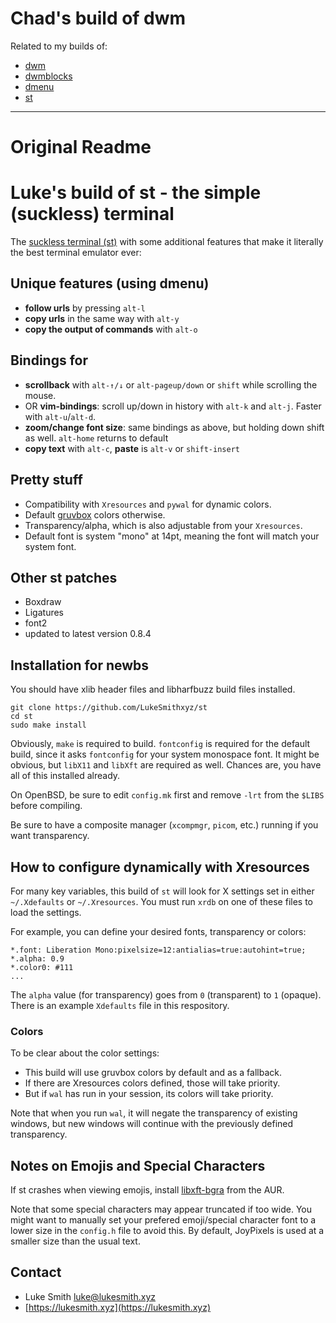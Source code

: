 # Chad's build of dwm
Related to my builds of:
- [dwm](https://github.com/CWilsonTSP/dwm)
- [dwmblocks](https://github.com/CWilsonTSP/dwmblocks)
- [dmenu](https://github.com/CWilsonTSP/dmenu)
- [st](https://github.com/CWilsonTSP/st)

---

# Original Readme
# Luke's build of st - the simple (suckless) terminal

The [suckless terminal (st)](https://st.suckless.org/) with some additional
features that make it literally the best terminal emulator ever:

## Unique features (using dmenu)

+ **follow urls** by pressing `alt-l`
+ **copy urls** in the same way with `alt-y`
+ **copy the output of commands** with `alt-o`

## Bindings for

+ **scrollback** with `alt-↑/↓` or `alt-pageup/down` or `shift` while scrolling the
  mouse.
+ OR **vim-bindings**: scroll up/down in history with `alt-k` and `alt-j`.
  Faster with `alt-u`/`alt-d`.
+ **zoom/change font size**: same bindings as above, but holding down shift as
  well. `alt-home` returns to default
+ **copy text** with `alt-c`, **paste** is `alt-v` or `shift-insert`

## Pretty stuff

+ Compatibility with `Xresources` and `pywal` for dynamic colors.
+ Default [gruvbox](https://github.com/morhetz/gruvbox) colors otherwise.
+ Transparency/alpha, which is also adjustable from your `Xresources`.
+ Default font is system "mono" at 14pt, meaning the font will match your
  system font.

## Other st patches

+ Boxdraw
+ Ligatures
+ font2
+ updated to latest version 0.8.4

## Installation for newbs

You should have xlib header files and libharfbuzz build files installed.

```
git clone https://github.com/LukeSmithxyz/st
cd st
sudo make install
```

Obviously, `make` is required to build. `fontconfig` is required for the
default build, since it asks `fontconfig` for your system monospace font. It
might be obvious, but `libX11` and `libXft` are required as well. Chances are,
you have all of this installed already.

On OpenBSD, be sure to edit `config.mk` first and remove `-lrt` from the
`$LIBS` before compiling.

Be sure to have a composite manager (`xcompmgr`, `picom`, etc.) running if you
want transparency.

## How to configure dynamically with Xresources

For many key variables, this build of `st` will look for X settings set in
either `~/.Xdefaults` or `~/.Xresources`. You must run `xrdb` on one of these
files to load the settings.

For example, you can define your desired fonts, transparency or colors:

```
*.font:	Liberation Mono:pixelsize=12:antialias=true:autohint=true;
*.alpha: 0.9
*.color0: #111
...
```

The `alpha` value (for transparency) goes from `0` (transparent) to `1`
(opaque). There is an example `Xdefaults` file in this respository.

### Colors

To be clear about the color settings:

- This build will use gruvbox colors by default and as a fallback.
- If there are Xresources colors defined, those will take priority.
- But if `wal` has run in your session, its colors will take priority.

Note that when you run `wal`, it will negate the transparency of existing windows, but new windows will continue with the previously defined transparency.

## Notes on Emojis and Special Characters

If st crashes when viewing emojis, install
[libxft-bgra](https://aur.archlinux.org/packages/libxft-bgra/) from the AUR.

Note that some special characters may appear truncated if too wide. You might
want to manually set your prefered emoji/special character font to a lower size
in the `config.h` file to avoid this. By default, JoyPixels is used at a
smaller size than the usual text.

## Contact

- Luke Smith <luke@lukesmith.xyz>
- [https://lukesmith.xyz](https://lukesmith.xyz)
